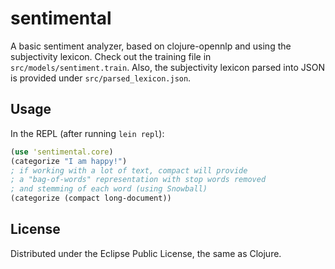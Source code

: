 # sentimental

A basic sentiment analyzer, based on clojure-opennlp and using the subjectivity lexicon. Check out the training file in `src/models/sentiment.train`. Also, the subjectivity lexicon parsed into JSON is provided under `src/parsed_lexicon.json`.

## Usage

In the REPL (after running `lein repl`):

```clojure
(use 'sentimental.core)
(categorize "I am happy!")
; if working with a lot of text, compact will provide
; a "bag-of-words" representation with stop words removed
; and stemming of each word (using Snowball)
(categorize (compact long-document))
```

## License

Distributed under the Eclipse Public License, the same as Clojure.
